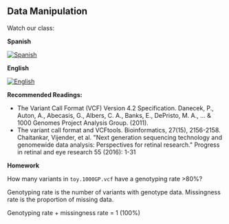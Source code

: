 ## Data Manipulation 

Watch our class: 

**Spanish**

[![Spanish](https://img.youtube.com/vi/_tXTpzMNTtY/0.jpg)](https://www.youtube.com/watch?v=_tXTpzMNTtY)

**English**

[![English](https://img.youtube.com/vi/fyDsN2ctLl8/0.jpg)](https://youtube.com/watch?v=fyDsN2ctLl8)

**Recommended Readings:** 
- The Variant Call Format (VCF) Version 4.2 Specification.  Danecek, P., Auton, A., Abecasis, G., Albers, C. A., Banks, E., 
DePristo, M. A., ... & 1000 Genomes Project Analysis Group. (2011). 
- The variant call format and VCFtools. Bioinformatics, 27(15), 2156-2158.  Chaitankar, Vijender, et al. "Next generation sequencing technology and 
genomewide data analysis: Perspectives for retinal research." Progress in retinal and eye research 55 (2016): 1-31

**Homework**

How many variants in `toy.1000GP.vcf` have a genotyping rate >80%?

Genotyping rate is the number of variants with genotype data.
Missingness rate is the proportion of missing data.

Genotyping rate + missingness rate = 1 (100%)
